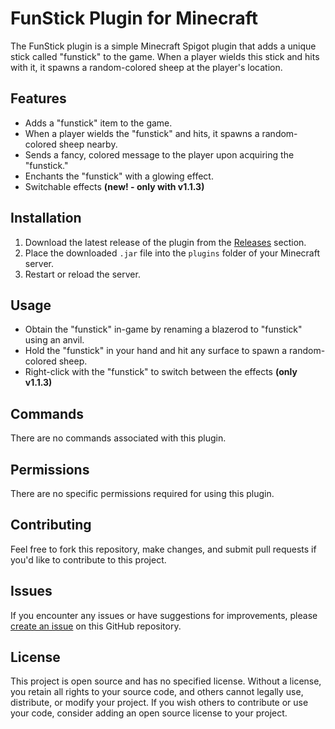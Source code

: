 # FunStick Plugin for Minecraft

The FunStick plugin is a simple Minecraft Spigot plugin that adds a unique stick called "funstick" to the game. When a player wields this stick and hits with it, it spawns a random-colored sheep at the player's location.

## Features

- Adds a "funstick" item to the game.
- When a player wields the "funstick" and hits, it spawns a random-colored sheep nearby.
- Sends a fancy, colored message to the player upon acquiring the "funstick."
- Enchants the "funstick" with a glowing effect.
- Switchable effects **(new! - only with v1.1.3)**

## Installation

1. Download the latest release of the plugin from the [Releases](https://github.com/Vabolos/FunStick-mcplugin/releases) section.
2. Place the downloaded `.jar` file into the `plugins` folder of your Minecraft server.
3. Restart or reload the server.

## Usage

- Obtain the "funstick" in-game by renaming a blazerod to "funstick" using an anvil.
- Hold the "funstick" in your hand and hit any surface to spawn a random-colored sheep.
- Right-click with the "funstick" to switch between the effects **(only v1.1.3)**

## Commands

There are no commands associated with this plugin.

## Permissions

There are no specific permissions required for using this plugin.

## Contributing

Feel free to fork this repository, make changes, and submit pull requests if you'd like to contribute to this project.

## Issues

If you encounter any issues or have suggestions for improvements, please [create an issue](https://github.com/Vabolos/FunStick-mcplugin/issues/new) on this GitHub repository.

## License

This project is open source and has no specified license. Without a license, you retain all rights to your source code, and others cannot legally use, distribute, or modify your project. If you wish others to contribute or use your code, consider adding an open source license to your project.

